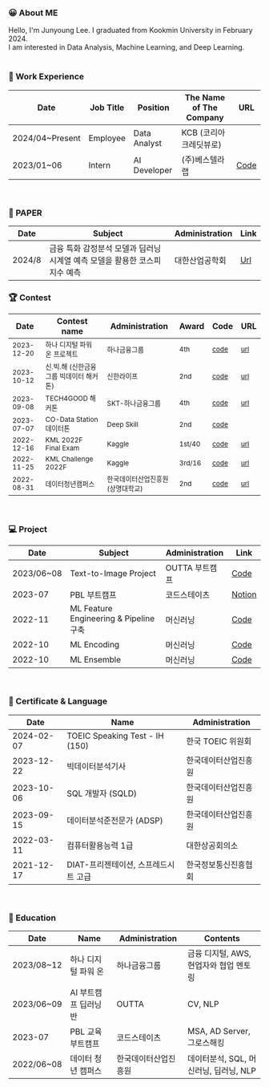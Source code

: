 ### 😀 About ME
Hello, I'm Junyoung Lee. 
I graduated from Kookmin University in February 2024. <br>
I am interested in Data Analysis, Machine Learning, and Deep Learning.
<br><br>

### 💼 Work Experience
| Date         |    Job Title   |    Position           | The Name of The Company           | URL |
|--------------|--------------------------------------------|--------------------------|-------|-------|
| 2024/04~Present | Employee    | Data Analyst  | KCB (코리아크레딧뷰로)            |  |
| 2023/01~06 | Intern    | AI Developer  | (주)베스텔라랩            | [Code](https://github.com/JunYeong-2/Intern_Public) |
<br>

### 📃 PAPER
| Date       | Subject             | Administration     | Link        |
|------------|---------------------|--------------------|-------------|
| 2024/8  | 금융 특화 감정분석 모델과 딥러닝 시계열 예측 모델을 활용한 코스피 지수 예측            | 대한산업공학회            | [Url](https://www.kci.go.kr/kciportal/ci/sereArticleSearch/ciSereArtiView.kci?sereArticleSearchBean.artiId=ART003107079) |

### 🏆 Contest
| Date         | Contest name                               | Administration           | Award | Code | URL |
|--------------|--------------------------------------------|--------------------------|-------|------|------|
| <small>2023-12-20</small>   | <small>하나 디지털 파워 온 프로젝트</small>           | <small>하나금융그룹</small>           | <small>4th</small>   | <small>[code](https://github.com/JunYeong-2/Hana_Digital_Power_On)</small> | <small>[url](https://www.hanapoweron.com/digitalpoweron/)</small> |
| <small>2023-10-12</small>   | <small>신.빅.해 (신한금융그룹 빅데이터 해커톤)</small> | <small>신한라이프</small>              | <small>2nd</small>   | <small>[code](https://github.com/JunYeong-2/Shinhan_BigData_Hackathon)</small> | <small>[url](https://bigdatahub.ac.kr/information/notice?bbs_section=view&idx=60)</small> |
| <small>2023-09-08</small>   | <small>TECH4GOOD 해커톤</small>                         | <small>SKT-하나금융그룹</small>     | <small>4th</small>   | <small>[code](https://github.com/JunYeong-2/TECH4GOOD_Hackathon)</small> | <small>[url](https://www.yna.co.kr/view/AKR20230914049000017)</small> |
| <small>2023-07-07</small>   | <small>CO-Data Station 데이터톤</small>                | <small>Deep Skill</small>                | <small>2nd</small>   | <small>[code](https://github.com/JunYeong-2/CoData_Hackathon)</small> |  |
| <small>2022-12-16</small>   | <small>KML 2022F Final Exam</small>                     | <small>Kaggle</small>                     | <small>1st/40</small>| <small>[code](https://github.com/JunYeong-2/KML_2022F_Final_Exam)</small> | <small>[url](https://www.kaggle.com/competitions/kml2022f-exam)</small> |
| <small>2022-11-25</small>   | <small>KML Challenge 2022F</small>                      | <small>Kaggle</small>                     | <small>3rd/16</small>| <small>[code](https://github.com/JunYeong-2/KML_Challenge_2022F)</small> | <small>[url](https://www.kaggle.com/competitions/kml2022f)</small> |
| <small>2022-08-31</small>   | <small>데이터청년캠퍼스</small>                           | <small>한국데이터산업진흥원 (상명대학교)</small>| <small>2nd</small>   | <small>[code](https://github.com/JunYeong-2/Data_Campus)</small> | <small>[url](https://www.all-con.co.kr/view/contest/480140)</small> |
<br>

### 💻 Project
| Date       | Subject             | Administration     | Link        |
|------------|---------------------|--------------------|-------------|
| 2023/06~08    | Text-to-Image Project       | OUTTA 부트캠프            | [Code](https://github.com/JunYeong-2/Text-to-Image_project) |
| 2023-07    | PBL 부트캠프         | 코드스테이츠            | [Notion](https://charming-sapphire-342.notion.site/PBL-9539e68ceec440fcbb7b22f13d396be0?pvs=4) |
| 2022-11    | ML Feature Engineering & Pipeline 구축    | 머신러닝            | [Code](https://github.com/JunYeong-2/ML_Pipeline) |
| 2022-10    | ML Encoding         | 머신러닝            | [Code](https://github.com/JunYeong-2/ML_Encoding) |
| 2022-10    | ML Ensemble         | 머신러닝            | [Code](https://github.com/JunYeong-2/ML_Ensemble) |
<br>

### 📄 Certificate & Language
| Date       | Name                               | Administration           |
|------------|------------------------------------|--------------------------|
| 2024-02-07 | TOEIC Speaking Test - IH (150)                          | 한국 TOEIC 위원회         |
| 2023-12-22 | 빅데이터분석기사                          | 한국데이터산업진흥원         |
| 2023-10-06 | SQL 개발자 (SQLD)                          | 한국데이터산업진흥원         |
| 2023-09-15 | 데이터분석준전문가 (ADSP)                          | 한국데이터산업진흥원         |
| 2022-03-11 | 컴퓨터활용능력 1급                          | 대한상공회의소         |
| 2021-12-17 | DIAT-프리젠테이션, 스프레드시트 고급                          | 한국정보통신진흥협회         |
<br>

### 🏢 Education
| Date       | Name                | Administration      | Contents |
|------------|---------------------|---------------------|----------|
| 2023/08~12 | 하나 디지털 파워 온           | 하나금융그룹             | 금융 디지털, AWS, 현업자와 협업 멘토링 |
| 2023/06~09 | AI 부트캠프 딥러닝반           | OUTTA             | CV, NLP |
| 2023-07 | PBL 교육 부트캠프           | 코드스테이츠             | MSA, AD Server, 그로스해킹  |
| 2022/06~08 | 데이터 청년 캠퍼스           | 한국데이터산업진흥원             | 데이터분석, SQL, 머신러닝, 딥러닝, NLP |






<!--
Hi there 👋
### 🏆 Contest
| Date       | Contest name                                    | Administration | Award | link |
| ------------- | ---------------------------------------------- |--------------|--------------|--------------|
|  2023-12-20  |    하나 디지털 파워 온 프로젝트              |    하나금융그룹        |  2rd   |   |
| 2023-10-12   |    신.빅.해 (신한금융그룹 빅데이터 해커톤)              |   신한라이프        |  2rd   |   |
|  2023-09-08  |       TECH4GOOD 해커톤           |     SKT-하나금융그룹       |  4th   |   |
|  2023-07-07  |   CO-Data Station 데이터톤               |   Deep Skill        |  2rd   |   |
| 2022-12-16   |    KML 2022F Final Exam              |    Kaggle        | 1st/40  | https://www.kaggle.com/competitions/kml2022f-exam    | 
| 2022-11-25   |         KML Challenge 2022F         |    Kaggle       |   3rd/16  | https://www.kaggle.com/competitions/kml2022f  |
|  2022-08-31  |  데이터청년캠퍼스                | 한국데이터산업진흥원(상명대학교)           |  2nd   | |
-->

<!--
**JunYeong-2/JunYeong-2** is a ✨ _special_ ✨ repository because its `README.md` (this file) appears on your GitHub profile.

Here are some ideas to get you started:

- 🔭 I’m currently working on ...
- 🌱 I’m currently learning ...
- 👯 I’m looking to collaborate on ...
- 🤔 I’m looking for help with ...
- 💬 Ask me about ...
- 📫 How to reach me: ...
- 😄 Pronouns: ...
- ⚡ Fun fact: ...
-->
